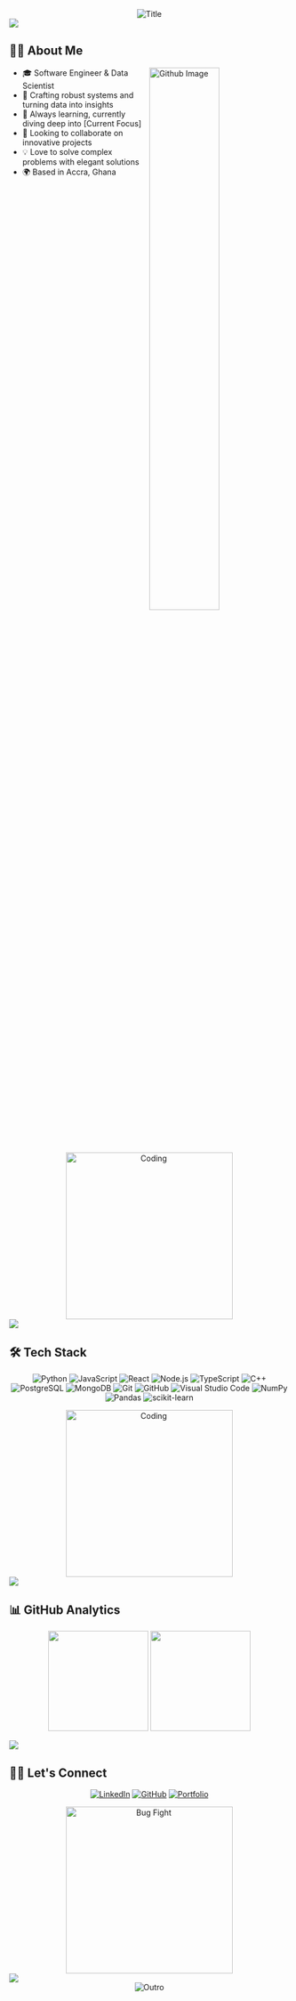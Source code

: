 <div align="center">
  <img src="https://readme-typing-svg.herokuapp.com?font=Architects+Daughter&color=%2338C2FF&size=50&center=true&vCenter=true&height=60&width=600&lines=Hey+There!+👋;I'm+Godwin+Kumahor!;Welcome+to+my+profile!" alt="Title"></img>
</div>

<img src="https://raw.githubusercontent.com/godwinkumahor/godwinkumahor/main/horizontal-divider-gradient.gif">

## 👨‍💻 About Me

<img width="50%" align="right" alt="Github Image" src="https://raw.githubusercontent.com/onimur/.github/master/.resources/git-header.svg" />

- 🎓 Software Engineer & Data Scientist
- 🔭 Crafting robust systems and turning data into insights
- 🌱 Always learning, currently diving deep into [Current Focus]
- 👯 Looking to collaborate on innovative projects
- 💡 Love to solve complex problems with elegant solutions
- 🌍 Based in Accra, Ghana

<div align="center">
  <img src="https://media.giphy.com/media/qgQUggAC3Pfv687qPC/giphy.gif" alt="Coding" width="300">
</div>

<img src="https://raw.githubusercontent.com/godwinkumahor/godwinkumahor/main/horizontal-divider-gradient.gif">

## 🛠️ Tech Stack

<div align="center">
  
![Python](https://img.shields.io/badge/-Python-05122A?style=flat&logo=python)
![JavaScript](https://img.shields.io/badge/-JavaScript-05122A?style=flat&logo=javascript)
![React](https://img.shields.io/badge/-React-05122A?style=flat&logo=react)
![Node.js](https://img.shields.io/badge/-Node.js-05122A?style=flat&logo=node.js)
![TypeScript](https://img.shields.io/badge/-TypeScript-05122A?style=flat&logo=TypeScript)
![C++](https://img.shields.io/badge/-C++-05122A?style=flat&logo=C%2B%2B&logoColor=00599C)
![PostgreSQL](https://img.shields.io/badge/-PostgreSQL-05122A?style=flat&logo=postgresql&logoColor=336791)
![MongoDB](https://img.shields.io/badge/-MongoDB-05122A?style=flat&logo=mongodb)
![Git](https://img.shields.io/badge/-Git-05122A?style=flat&logo=git)
![GitHub](https://img.shields.io/badge/-GitHub-05122A?style=flat&logo=github)
![Visual Studio Code](https://img.shields.io/badge/-Visual%20Studio%20Code-05122A?style=flat&logo=visual-studio-code&logoColor=007ACC)
![NumPy](https://img.shields.io/badge/-NumPy-05122A?style=flat&logo=numpy&logoColor=white)
![Pandas](https://img.shields.io/badge/-Pandas-05122A?style=flat&logo=pandas&logoColor=white)
![scikit-learn](https://img.shields.io/badge/-scikit--learn-05122A?style=flat&logo=scikit-learn&logoColor=white)

</div>

<div align="center">
  <img src="https://media.giphy.com/media/3oKIPEqDGUULpEU0aQ/giphy.gif" alt="Coding" width="300">
</div>

<img src="https://raw.githubusercontent.com/godwinkumahor/godwinkumahor/main/horizontal-divider-gradient.gif">

## 📊 GitHub Analytics

<p align="center">
  <img height="180em" src="https://github-readme-stats.vercel.app/api?username=godwinkumahor&show_icons=true&theme=algolia&include_all_commits=true&count_private=true"/>
  <img height="180em" src="https://github-readme-stats.vercel.app/api/top-langs/?username=godwinkumahor&layout=compact&langs_count=8&theme=algolia"/>
</p>

<img src="https://raw.githubusercontent.com/godwinkumahor/godwinkumahor/main/horizontal-divider-gradient.gif">

## 🤝🏻 Let's Connect

<div align="center">

[![LinkedIn](https://img.shields.io/badge/LinkedIn-0077B5?style=for-the-badge&logo=linkedin&logoColor=white)](https://www.linkedin.com/in/edem-kumahor-1995aa141)
[![GitHub](https://img.shields.io/badge/GitHub-100000?style=for-the-badge&logo=github&logoColor=white)](https://github.com/sage9705)
[![Portfolio](https://img.shields.io/badge/Portfolio-1DA1F2?style=for-the-badge&logo=website&logoColor=white)](https://your-portfolio-url.com)

</div>

<div align="center">
  <img src="https://media.giphy.com/media/3oKIPnAiaMCws8nOsE/giphy.gif" alt="Bug Fight" width="300">
</div>

<img src="https://raw.githubusercontent.com/godwinkumahor/godwinkumahor/main/horizontal-divider-gradient.gif">

<div align="center">
  <img src="https://readme-typing-svg.herokuapp.com?font=Architects+Daughter&color=%2338C2FF&size=50&center=true&vCenter=true&height=60&width=600&lines=Thanks+for+visiting!+🙏;Feel+free+to+connect!+😊" alt="Outro"></img>
</div>
